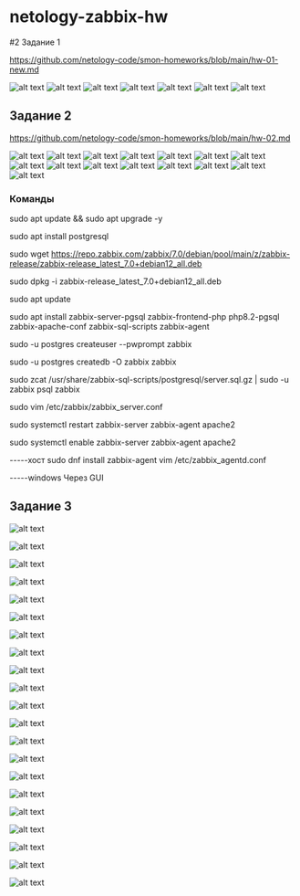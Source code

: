 # netology-zabbix-hw

#2 Задание 1

https://github.com/netology-code/smon-homeworks/blob/main/hw-01-new.md


![alt text](https://github.com/SLzDevOps/netology-zabbix-hw/blob/main/Screenshot_280.png)
![alt text](https://github.com/SLzDevOps/netology-zabbix-hw/blob/main/Screenshot_281.png)
![alt text](https://github.com/SLzDevOps/netology-zabbix-hw/blob/main/Screenshot_282.png)
![alt text](https://github.com/SLzDevOps/netology-zabbix-hw/blob/main/Screenshot_283.png)
![alt text](https://github.com/SLzDevOps/netology-zabbix-hw/blob/main/Screenshot_285.png)
![alt text](https://github.com/SLzDevOps/netology-zabbix-hw/blob/main/Screenshot_286.png)
![alt text](https://github.com/SLzDevOps/netology-zabbix-hw/blob/main/Screenshot_287.png)


## Задание 2

https://github.com/netology-code/smon-homeworks/blob/main/hw-02.md


![alt text](https://github.com/SLzDevOps/netology-zabbix-hw/blob/main/Screenshot_290.png)
![alt text](https://github.com/SLzDevOps/netology-zabbix-hw/blob/main/Screenshot_291.png)
![alt text](https://github.com/SLzDevOps/netology-zabbix-hw/blob/main/Screenshot_292.png)
![alt text](https://github.com/SLzDevOps/netology-zabbix-hw/blob/main/Screenshot_293.png)
![alt text](https://github.com/SLzDevOps/netology-zabbix-hw/blob/main/Screenshot_294.png)
![alt text](https://github.com/SLzDevOps/netology-zabbix-hw/blob/main/Screenshot_295.png)
![alt text](https://github.com/SLzDevOps/netology-zabbix-hw/blob/main/Screenshot_296.png)
![alt text](https://github.com/SLzDevOps/netology-zabbix-hw/blob/main/Screenshot_297.png)
![alt text](https://github.com/SLzDevOps/netology-zabbix-hw/blob/main/Screenshot_298.png)
![alt text](https://github.com/SLzDevOps/netology-zabbix-hw/blob/main/Screenshot_299.png)
![alt text](https://github.com/SLzDevOps/netology-zabbix-hw/blob/main/Screenshot_300.png)
![alt text](https://github.com/SLzDevOps/netology-zabbix-hw/blob/main/Screenshot_301.png)
![alt text](https://github.com/SLzDevOps/netology-zabbix-hw/blob/main/Screenshot_302.png)
![alt text](https://github.com/SLzDevOps/netology-zabbix-hw/blob/main/Screenshot_303.png)
![alt text](https://github.com/SLzDevOps/netology-zabbix-hw/blob/main/Screenshot_304.png)

### Команды
sudo apt update && sudo apt upgrade -y

sudo apt install postgresql

sudo wget https://repo.zabbix.com/zabbix/7.0/debian/pool/main/z/zabbix-release/zabbix-release_latest_7.0+debian12_all.deb

sudo dpkg -i zabbix-release_latest_7.0+debian12_all.deb

sudo apt update

sudo apt install zabbix-server-pgsql zabbix-frontend-php php8.2-pgsql zabbix-apache-conf zabbix-sql-scripts zabbix-agent

sudo -u postgres createuser --pwprompt zabbix

sudo -u postgres createdb -O zabbix zabbix

sudo zcat /usr/share/zabbix-sql-scripts/postgresql/server.sql.gz | sudo -u zabbix psql zabbix 

sudo vim /etc/zabbix/zabbix_server.conf

sudo systemctl restart zabbix-server zabbix-agent apache2

sudo systemctl enable zabbix-server zabbix-agent apache2

-----хост 
sudo dnf install zabbix-agent
vim /etc/zabbix_agentd.conf  

-----windows
Через GUI


## Задание 3


![alt text](https://github.com/SLzDevOps/netology-zabbix-hw/blob/main/Screenshot_506.png)

![alt text](https://github.com/SLzDevOps/netology-zabbix-hw/blob/main/Screenshot_507.png)

![alt text](https://github.com/SLzDevOps/netology-zabbix-hw/blob/main/Screenshot_508.png)

![alt text](https://github.com/SLzDevOps/netology-zabbix-hw/blob/main/Screenshot_509.png)

![alt text](https://github.com/SLzDevOps/netology-zabbix-hw/blob/main/Screenshot_510.png)

![alt text](https://github.com/SLzDevOps/netology-zabbix-hw/blob/main/Screenshot_511.png)

![alt text](https://github.com/SLzDevOps/netology-zabbix-hw/blob/main/Screenshot_512.png)

![alt text](https://github.com/SLzDevOps/netology-zabbix-hw/blob/main/Screenshot_513.png)

![alt text](https://github.com/SLzDevOps/netology-zabbix-hw/blob/main/Screenshot_514.png)

![alt text](https://github.com/SLzDevOps/netology-zabbix-hw/blob/main/Screenshot_515.png)

![alt text](https://github.com/SLzDevOps/netology-zabbix-hw/blob/main/Screenshot_516.png)

![alt text](https://github.com/SLzDevOps/netology-zabbix-hw/blob/main/Screenshot_517.png)

![alt text](https://github.com/SLzDevOps/netology-zabbix-hw/blob/main/Screenshot_518.png)

![alt text](https://github.com/SLzDevOps/netology-zabbix-hw/blob/main/Screenshot_519.png)

![alt text](https://github.com/SLzDevOps/netology-zabbix-hw/blob/main/Screenshot_520.png)

![alt text](https://github.com/SLzDevOps/netology-zabbix-hw/blob/main/Screenshot_521.png)

![alt text](https://github.com/SLzDevOps/netology-zabbix-hw/blob/main/Screenshot_522.png)

![alt text](https://github.com/SLzDevOps/netology-zabbix-hw/blob/main/Screenshot_523.png)

![alt text](https://github.com/SLzDevOps/netology-zabbix-hw/blob/main/Screenshot_524.png)

![alt text](https://github.com/SLzDevOps/netology-zabbix-hw/blob/main/Screenshot_525.png)

![alt text](https://github.com/SLzDevOps/netology-zabbix-hw/blob/main/Screenshot_526.png)







